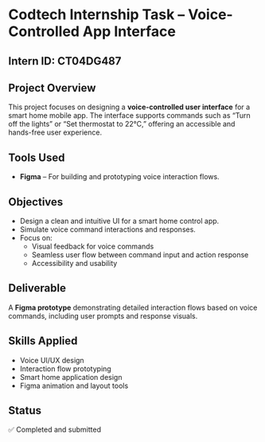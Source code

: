 # Codtech Internship Task – Voice-Controlled App Interface

## Intern ID: CT04DG487

## Project Overview
This project focuses on designing a **voice-controlled user interface** for a smart home mobile app. The interface supports commands such as “Turn off the lights” or “Set thermostat to 22°C,” offering an accessible and hands-free user experience.

## Tools Used
- **Figma** – For building and prototyping voice interaction flows.

## Objectives
- Design a clean and intuitive UI for a smart home control app.
- Simulate voice command interactions and responses.
- Focus on:
  - Visual feedback for voice commands
  - Seamless user flow between command input and action response
  - Accessibility and usability

## Deliverable
A **Figma prototype** demonstrating detailed interaction flows based on voice commands, including user prompts and response visuals.

## Skills Applied
- Voice UI/UX design
- Interaction flow prototyping
- Smart home application design
- Figma animation and layout tools

## Status
✅ Completed and submitted
